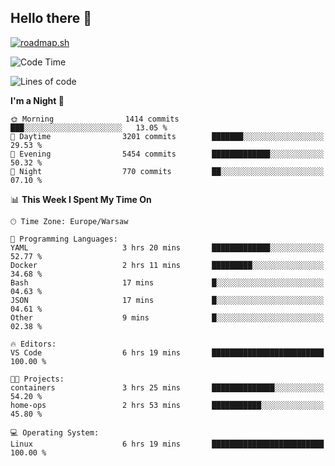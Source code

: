 ## Hello there 👋

[![roadmap.sh](https://roadmap.sh/card/wide/66979ceebf471856f5e911d3?variant=dark)](https://roadmap.sh)

<!--
**vrozaksen/vrozaksen** is a ✨ _special_ ✨ repository because its `README.md` (this file) appears on your GitHub profile.

Here are some ideas to get you started:

- 🔭 I’m currently working on ...
- 🌱 I’m currently learning ...
- 👯 I’m looking to collaborate on ...
- 🤔 I’m looking for help with ...
- 💬 Ask me about ...
- 📫 How to reach me: ...
- 😄 Pronouns: ...
- ⚡ Fun fact: ...
-->

<!--START_SECTION:waka-->
![Code Time](http://img.shields.io/badge/Code%20Time-34%20hrs%2046%20mins-blue)

![Lines of code](https://img.shields.io/badge/From%20Hello%20World%20I%27ve%20Written-643.6%20thousand%20lines%20of%20code-blue)

**I'm a Night 🦉** 

```text
🌞 Morning                1414 commits        ███░░░░░░░░░░░░░░░░░░░░░░   13.05 % 
🌆 Daytime                3201 commits        ███████░░░░░░░░░░░░░░░░░░   29.53 % 
🌃 Evening                5454 commits        █████████████░░░░░░░░░░░░   50.32 % 
🌙 Night                  770 commits         ██░░░░░░░░░░░░░░░░░░░░░░░   07.10 % 
```


📊 **This Week I Spent My Time On** 

```text
🕑︎ Time Zone: Europe/Warsaw

💬 Programming Languages: 
YAML                     3 hrs 20 mins       █████████████░░░░░░░░░░░░   52.77 % 
Docker                   2 hrs 11 mins       █████████░░░░░░░░░░░░░░░░   34.68 % 
Bash                     17 mins             █░░░░░░░░░░░░░░░░░░░░░░░░   04.63 % 
JSON                     17 mins             █░░░░░░░░░░░░░░░░░░░░░░░░   04.61 % 
Other                    9 mins              █░░░░░░░░░░░░░░░░░░░░░░░░   02.38 % 

🔥 Editors: 
VS Code                  6 hrs 19 mins       █████████████████████████   100.00 % 

🐱‍💻 Projects: 
containers               3 hrs 25 mins       ██████████████░░░░░░░░░░░   54.20 % 
home-ops                 2 hrs 53 mins       ███████████░░░░░░░░░░░░░░   45.80 % 

💻 Operating System: 
Linux                    6 hrs 19 mins       █████████████████████████   100.00 % 
```


<!--END_SECTION:waka-->